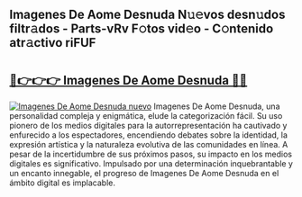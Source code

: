 ## Imagenes De Aome Desnuda N𝚞𝚎vos desn𝚞dos filtr𝚊dos - Parts-vRv F𝚘tos vid𝚎o - C𝚘ntenido atr𝚊ctivo riFUF

# <h2><a href="http://mb5k5y4.tromn.icu/?c=Imagenes+De+Aome+Desnuda">🔗👉👉👉 Imagenes De Aome Desnuda 🔗🔗</a></h2>

[![Imagenes De Aome Desnuda nuevo](https://i.imgur.com/pEAQMta.gif)](http://mb5k5y4.tromn.icu/?c=Imagenes+De+Aome+Desnuda)
Imagenes De Aome Desnuda, una personalidad compleja y enigmática, elude la categorización fácil. Su uso pionero de los medios digitales para la autorrepresentación ha cautivado y enfurecido a los espectadores, encendiendo debates sobre la identidad, la expresión artística y la naturaleza evolutiva de las comunidades en línea. A pesar de la incertidumbre de sus próximos pasos, su impacto en los medios digitales es significativo. Impulsado por una determinación inquebrantable y un encanto innegable, el progreso de Imagenes De Aome Desnuda en el ámbito digital es implacable.

